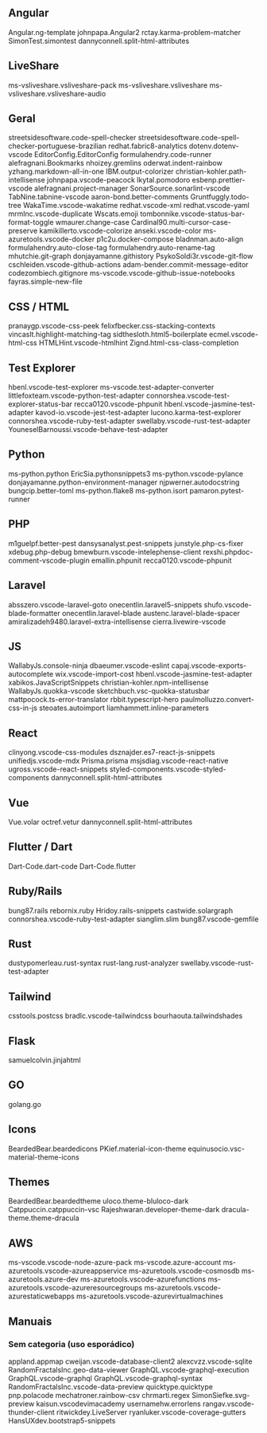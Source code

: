 ## Angular
Angular.ng-template
johnpapa.Angular2
rctay.karma-problem-matcher
SimonTest.simontest
dannyconnell.split-html-attributes

## LiveShare
ms-vsliveshare.vsliveshare-pack
  ms-vsliveshare.vsliveshare
  ms-vsliveshare.vsliveshare-audio

## Geral
streetsidesoftware.code-spell-checker
streetsidesoftware.code-spell-checker-portuguese-brazilian
redhat.fabric8-analytics
dotenv.dotenv-vscode
EditorConfig.EditorConfig
formulahendry.code-runner
alefragnani.Bookmarks
nhoizey.gremlins
oderwat.indent-rainbow
yzhang.markdown-all-in-one
IBM.output-colorizer
christian-kohler.path-intellisense
johnpapa.vscode-peacock
lkytal.pomodoro
esbenp.prettier-vscode
alefragnani.project-manager
SonarSource.sonarlint-vscode
TabNine.tabnine-vscode
aaron-bond.better-comments
Gruntfuggly.todo-tree
WakaTime.vscode-wakatime
redhat.vscode-xml
redhat.vscode-yaml
mrmlnc.vscode-duplicate
Wscats.emoji
tombonnike.vscode-status-bar-format-toggle
wmaurer.change-case
Cardinal90.multi-cursor-case-preserve
kamikillerto.vscode-colorize
anseki.vscode-color
ms-azuretools.vscode-docker
p1c2u.docker-compose
bladnman.auto-align
formulahendry.auto-close-tag
formulahendry.auto-rename-tag
mhutchie.git-graph
donjayamanne.githistory
PsykoSoldi3r.vscode-git-flow
cschleiden.vscode-github-actions
adam-bender.commit-message-editor
codezombiech.gitignore
ms-vscode.vscode-github-issue-notebooks
fayras.simple-new-file

## CSS / HTML
pranaygp.vscode-css-peek
felixfbecker.css-stacking-contexts
vincaslt.highlight-matching-tag
sidthesloth.html5-boilerplate
ecmel.vscode-html-css
HTMLHint.vscode-htmlhint
Zignd.html-css-class-completion

## Test Explorer
hbenl.vscode-test-explorer
ms-vscode.test-adapter-converter
littlefoxteam.vscode-python-test-adapter
connorshea.vscode-test-explorer-status-bar
recca0120.vscode-phpunit
hbenl.vscode-jasmine-test-adapter
kavod-io.vscode-jest-test-adapter
lucono.karma-test-explorer
connorshea.vscode-ruby-test-adapter
swellaby.vscode-rust-test-adapter
YouneselBarnoussi.vscode-behave-test-adapter

## Python
ms-python.python
EricSia.pythonsnippets3
ms-python.vscode-pylance
donjayamanne.python-environment-manager
njpwerner.autodocstring
bungcip.better-toml
ms-python.flake8
ms-python.isort
pamaron.pytest-runner

## PHP
m1guelpf.better-pest
dansysanalyst.pest-snippets
junstyle.php-cs-fixer
xdebug.php-debug
bmewburn.vscode-intelephense-client
rexshi.phpdoc-comment-vscode-plugin
emallin.phpunit
recca0120.vscode-phpunit

## Laravel
absszero.vscode-laravel-goto
onecentlin.laravel5-snippets
shufo.vscode-blade-formatter
onecentlin.laravel-blade
austenc.laravel-blade-spacer
amiralizadeh9480.laravel-extra-intellisense
cierra.livewire-vscode

## JS
WallabyJs.console-ninja
dbaeumer.vscode-eslint
capaj.vscode-exports-autocomplete
wix.vscode-import-cost
hbenl.vscode-jasmine-test-adapter
xabikos.JavaScriptSnippets
christian-kohler.npm-intellisense
WallabyJs.quokka-vscode
sketchbuch.vsc-quokka-statusbar
mattpocock.ts-error-translator
rbbit.typescript-hero
paulmolluzzo.convert-css-in-js
steoates.autoimport
liamhammett.inline-parameters

## React
clinyong.vscode-css-modules
dsznajder.es7-react-js-snippets
unifiedjs.vscode-mdx
Prisma.prisma
msjsdiag.vscode-react-native
ugross.vscode-react-snippets
styled-components.vscode-styled-components
dannyconnell.split-html-attributes

## Vue
Vue.volar
octref.vetur
dannyconnell.split-html-attributes

## Flutter / Dart
Dart-Code.dart-code
Dart-Code.flutter

## Ruby/Rails
bung87.rails
rebornix.ruby
Hridoy.rails-snippets
castwide.solargraph
connorshea.vscode-ruby-test-adapter
sianglim.slim
bung87.vscode-gemfile

## Rust
dustypomerleau.rust-syntax
rust-lang.rust-analyzer
swellaby.vscode-rust-test-adapter

## Tailwind
csstools.postcss
bradlc.vscode-tailwindcss
bourhaouta.tailwindshades

## Flask
samuelcolvin.jinjahtml

## GO
golang.go

## Icons
BeardedBear.beardedicons
PKief.material-icon-theme
equinusocio.vsc-material-theme-icons

## Themes
BeardedBear.beardedtheme
uloco.theme-bluloco-dark
Catppuccin.catppuccin-vsc
Rajeshwaran.developer-theme-dark
dracula-theme.theme-dracula

## AWS
ms-vscode.vscode-node-azure-pack
  ms-vscode.azure-account
  ms-azuretools.vscode-azureappservice
  ms-azuretools.vscode-cosmosdb
  ms-azuretools.azure-dev
  ms-azuretools.vscode-azurefunctions
  ms-azuretools.vscode-azureresourcegroups
  ms-azuretools.vscode-azurestaticwebapps
  ms-azuretools.vscode-azurevirtualmachines

## Manuais
### Sem categoria (uso esporádico)
appland.appmap
cweijan.vscode-database-client2
alexcvzz.vscode-sqlite
RandomFractalsInc.geo-data-viewer
GraphQL.vscode-graphql-execution
GraphQL.vscode-graphql
GraphQL.vscode-graphql-syntax
RandomFractalsInc.vscode-data-preview
quicktype.quicktype
pnp.polacode
mechatroner.rainbow-csv
chrmarti.regex
SimonSiefke.svg-preview
kaisun.vscodevimacademy
usernamehw.errorlens
rangav.vscode-thunder-client
ritwickdey.LiveServer
ryanluker.vscode-coverage-gutters
HansUXdev.bootstrap5-snippets
